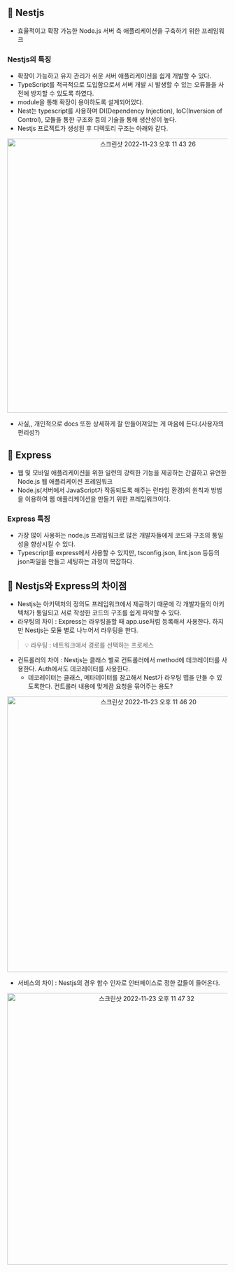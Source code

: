 ## 📌 Nestjs

- 효율적이고 확장 가능한 Node.js 서버 측 애플리케이션을 구축하기 위한 프레임워크

### Nestjs의 특징

- 확장이 가능하고 유지 관리가 쉬운 서버 애플리케이션을 쉽게 개발할 수 있다.
- TypeScript를 적극적으로 도입함으로서 서버 개발 시 발생할 수 있는 오류들을 사전에 방지할 수 있도록 하였다.
- module을 통해 확장이 용이하도록 설계되어있다.
- Nest는 typescript를 사용하며 DI(Dependency Injection), IoC(Inversion of Control), 모듈을 통한 구조화 등의 기술을 통해 생산성이 높다.
- Nestjs 프로젝트가 생성된 후 디렉토리 구조는 아래와 같다.

<p align="center">
<img width="627" alt="스크린샷 2022-11-23 오후 11 43 26" src="https://user-images.githubusercontent.com/99185757/203575249-387626c4-9f02-4d44-ba47-21acf70da4c3.png">
</p>
  
- 사실,, 개인적으로 docs 또한 상세하게 잘 만들어져있는 게 마음에 든다.(사용자의 편리성?)

## 📌 Express

- 웹 및 모바일 애플리케이션을 위한 일련의 강력한 기능을 제공하는 간결하고 유연한 Node.js 웹 애플리케이션 프레임워크
- Node.js(서버에서 JavaScript가 작동되도록 해주는 런타임 환경)의 원칙과 방법을 이용하여 웹 애플리케이션을 만들기 위한 프레임워크이다.

### Express 특징

- 가장 많이 사용하는 node.js 프레임워크로 많은 개발자들에게 코드와 구조의 통일성을 향상시킬 수 있다.
- Typescript를 express에서 사용할 수 있지만, tsconfig.json, lint.json 등등의 json파일을 만들고 세팅하는 과정이 복잡하다.

## 📌 Nestjs와 Express의 차이점

- Nestjs는 아키텍처의 정의도 프레임워크에서 제공하기 때문에 각 개발자들의 아키텍처가 통일되고 서로 작성한 코드의 구조를 쉽게 파악할 수 있다.
- 라우팅의 차이 : Express는 라우팅을할 때 app.use처럼 등록해서 사용한다. 하지만 Nestjs는 모듈 별로 나누어서 라우팅을 한다.
>💡 라우팅 : 네트워크에서 경로를 선택하는 프로세스
    
- 컨트롤러의 차이 : Nestjs는 클래스 별로 컨트롤러에서 method에 데코레이터를 사용한다. Auth에서도 데코레이터를 사용한다.
    - 데코레이터는 클래스, 메타데이터를 참고해서 Nest가 라우팅 맵을 만들 수 있도록한다. 컨트롤러 내용에 맞게끔 요청을 묶어주는 용도?

<p align="center">
 <img width="630" alt="스크린샷 2022-11-23 오후 11 46 20" src="https://user-images.githubusercontent.com/99185757/203575872-3154c8cf-cb47-44c0-b36c-f1c65008e481.png">
</p>
    
- 서비스의 차이 : Nestjs의 경우 함수 인자로 인터페이스로 정한 값들이 들어온다.

<p align="center">
<img width="621" alt="스크린샷 2022-11-23 오후 11 47 32" src="https://user-images.githubusercontent.com/99185757/203576102-c9cb5b8a-6cde-4b89-920b-ba48b4e151ef.png">
</p>
